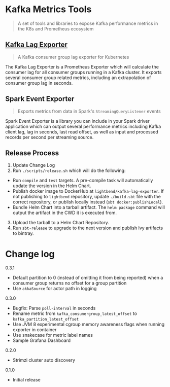 # Kafka Metrics Tools

> A set of tools and libraries to expose Kafka performance metrics in the K8s and Prometheus ecosystem

## [Kafka Lag Exporter](./kafka-lag-exporter/README.md)

> A Kafka consumer group lag exporter for Kubernetes

The Kafka Lag Exporter is a Prometheus Exporter which will calculate the consumer lag for all consumer groups running
in a Kafka cluster.  It exports several consumer group related metrics, including an extrapolation of consumer group
lag in seconds. 

## Spark Event Exporter

> Exports metrics from data in Spark's `StreamingQueryListener` events 

Spark Event Exporter is a library you can include in your Spark driver application which can output several performance
metrics including Kafka client lag, lag in seconds, last read offset, as well as input and processed records per 
second per streaming source.

## Release Process

1. Update Change Log
2. Run `./scripts/release.sh` which will do the following:
  * Run `compile` and `test` targets.  A pre-compile task will automatically update the version in the Helm Chart.
  * Publish docker image to DockerHub at `lightbend/kafka-lag-exporter`.  If not publishing to `lightbend` repository, 
     update `./build.sbt` file with the correct repository, or publish locally instead (`sbt docker:publishLocal`).
  * Bundle Helm Chart into a tarball artifact.  The `helm package` command will output the artifact in the CWD it is 
     executed from.
3. Upload the tarball to a Helm Chart Repository.
4. Run `sbt-release` to upgrade to the next version and publish Ivy artifacts to bintray.

# Change log

0.3.1

* Default partition to 0 (instead of omitting it from being reported) when a consumer group returns no offset for a 
group partition
* Use `akkaSource` for actor path in logging

0.3.0

* Bugfix: Parse `poll-interval` in seconds
* Rename metric from `kafka_consumergroup_latest_offset` to `kafka_partition_latest_offset`
* Use JVM 8 experimental cgroup memory awareness flags when running exporter in container
* Use snakecase for metric label names
* Sample Grafana Dashboard

0.2.0

* Strimzi cluster auto discovery

0.1.0

* Initial release


